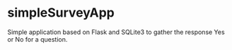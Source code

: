 # simpleSurveyApp

Simple application based on Flask and SQLite3 to gather the response Yes or No for a question.

